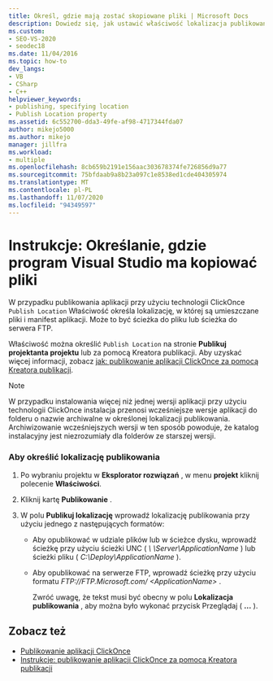 ```yaml
---
title: Określ, gdzie mają zostać skopiowane pliki | Microsoft Docs
description: Dowiedz się, jak ustawić właściwość lokalizacja publikowania dla aplikacji ClickOnce, która określa lokalizację, w której są umieszczane pliki i manifest aplikacji.
ms.custom:
- SEO-VS-2020
- seodec18
ms.date: 11/04/2016
ms.topic: how-to
dev_langs:
- VB
- CSharp
- C++
helpviewer_keywords:
- publishing, specifying location
- Publish Location property
ms.assetid: 6c552700-dda3-49fe-af98-4717344fda07
author: mikejo5000
ms.author: mikejo
manager: jillfra
ms.workload:
- multiple
ms.openlocfilehash: 8cb659b2191e156aac303678374fe726856d9a77
ms.sourcegitcommit: 75bfdaab9a8b23a097c1e8538ed1cde404305974
ms.translationtype: MT
ms.contentlocale: pl-PL
ms.lasthandoff: 11/07/2020
ms.locfileid: "94349597"
---
```

# <a name="how-to-specify-where-visual-studio-copies-the-files"></a>Instrukcje: Określanie, gdzie program Visual Studio ma kopiować pliki
W przypadku publikowania aplikacji przy użyciu technologii ClickOnce `Publish Location` Właściwość określa lokalizację, w której są umieszczane pliki i manifest aplikacji. Może to być ścieżka do pliku lub ścieżka do serwera FTP.

 Właściwość można określić `Publish Location` na stronie **Publikuj** **projektanta projektu** lub za pomocą Kreatora publikacji. Aby uzyskać więcej informacji, zobacz [jak: publikowanie aplikacji ClickOnce za pomocą Kreatora publikacji](../deployment/how-to-publish-a-clickonce-application-using-the-publish-wizard.md).

> [!NOTE]
> W przypadku instalowania więcej niż jednej wersji aplikacji przy użyciu technologii ClickOnce instalacja przenosi wcześniejsze wersje aplikacji do folderu o nazwie archiwalne w określonej lokalizacji publikowania. Archiwizowanie wcześniejszych wersji w ten sposób powoduje, że katalog instalacyjny jest niezrozumiały dla folderów ze starszej wersji.

### <a name="to-specify-a-publishing-location"></a>Aby określić lokalizację publikowania

1. Po wybraniu projektu w **Eksplorator rozwiązań** , w menu **projekt** kliknij polecenie **Właściwości**.

2. Kliknij kartę **Publikowanie** .

3. W polu **Publikuj lokalizację** wprowadź lokalizację publikowania przy użyciu jednego z następujących formatów:

   - Aby opublikować w udziale plików lub w ścieżce dysku, wprowadź ścieżkę przy użyciu ścieżki UNC ( *\\ \Server\ApplicationName* ) lub ścieżki pliku ( *C:\Deploy\ApplicationName* ).

   - Aby opublikować na serwerze FTP, wprowadź ścieżkę przy użyciu formatu <em>FTP://FTP.Microsoft.com/ \<ApplicationName> </em>.

     Zwróć uwagę, że tekst musi być obecny w polu **Lokalizacja publikowania** , aby można było wykonać przycisk Przeglądaj ( **...** ).

## <a name="see-also"></a>Zobacz też
- [Publikowanie aplikacji ClickOnce](../deployment/publishing-clickonce-applications.md)
- [Instrukcje: publikowanie aplikacji ClickOnce za pomocą Kreatora publikacji](../deployment/how-to-publish-a-clickonce-application-using-the-publish-wizard.md)
